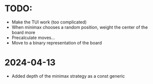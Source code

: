 # TODO:
- Make the TUI work (too complicated)
- When minimax chooses a random position, weight the center of the board more
- Precalculate moves...
- Move to a binary representation of the board



# 2024-04-13
- Added depth of the minimax strategy as a const generic

